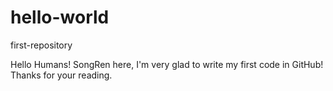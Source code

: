 # hello-world
first-repository

Hello Humans!
SongRen here, I'm very glad to write my first code in GitHub! Thanks for your reading.
